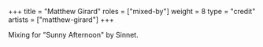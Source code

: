 +++
title = "Matthew Girard"
roles = ["mixed-by"]
weight = 8
type = "credit"
artists = ["matthew-girard"]
+++

Mixing for "Sunny Afternoon" by Sinnet.
